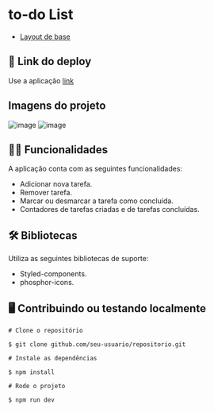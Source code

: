 
# to-do List

- [Layout de base](https://www.figma.com/file/5q5f4nzDGCe5F9h1HwZaFy/ToDo-List-(Copy)?node-id=0%3A1)

## 📲 Link do deploy

Use a aplicação [link](https://to-do-list-six-puce.vercel.app/) 

## Imagens do projeto
![image](https://user-images.githubusercontent.com/99834194/189545463-4893e170-8994-433f-8d3e-149870bb1762.png)
![image](https://user-images.githubusercontent.com/99834194/189545488-379f5023-aa8a-427e-80b3-ad8c84313dfb.png)

## ✍🏻 Funcionalidades

A aplicação conta com as seguintes funcionalidades:

- Adicionar nova tarefa. 
- Remover tarefa.
- Marcar ou desmarcar a tarefa como concluída.
- Contadores de tarefas criadas e de tarefas concluídas.

## 🛠 Bibliotecas

Utiliza as seguintes bibliotecas de suporte:

- Styled-components.
- phosphor-icons.

## 🖥 Contribuindo ou testando localmente 

```
# Clone o repositório 

$ git clone github.com/seu-usuario/repositorio.git
```

```
# Instale as dependências 

$ npm install
```

```
# Rode o projeto

$ npm run dev
```
